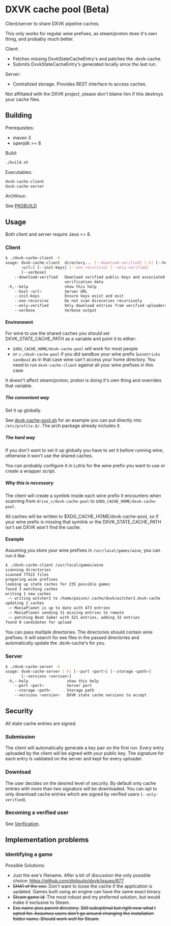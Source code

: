 # DXVK cache pool (Beta)

Client/server to share DXVK pipeline caches.

This only works for regular wine prefixes, as steam/proton does it's own thing, and probably much better.

Client:
- Fetches missing DxvkStateCacheEntry's and patches the .dxvk-cache.
- Submits DxvkStateCacheEntry's generated locally since the last run.

Server:
- Centralized storage. Provides REST interface to access caches.


Not affiliated with the DXVK project, please don't blame him if this destroys your cache files.

## Building

Prerequisites:
- maven 3
- openjdk >= 8

Build: 
```bash
./build.sh
```

Executables:
```bash
dxvk-cache-client
dxvk-cache-server
```

Archlinux:

See [PKGBUILD](arch/PKGBUILD)


## Usage

Both client and server require Java >= 8.

### Client

```bash
$ ./dxvk-cache-client -h
usage: dvxk-cache-client  directory... [--download-verified] [-h] [--host
       <url>] [--init-keys] [--non-recursive] [--only-verified]
       [--verbose]
    --download-verified   Download verified public keys and associated
                          verification data
 -h,--help                show this help
    --host <url>          Server URL
    --init-keys           Ensure keys exist and exit
    --non-recursive       Do not scan direcories recursively
    --only-verified       Only download entries from verified uploaders
    --verbose             Verbose output
```

#### Environment

For wine to use the shared caches you should set DXVK_STATE_CACHE_PATH as a variable and point it to either:
- `$XDG_CACHE_HOME/dxvk-cache-pool` will work for most people
- or `c:/dxvk-cache-pool` if you did sandbox your wine prefix (`winetricks sandbox`) as in that case wine can't access your home directory. You need to run `dxvk-cache-client` against all your wine prefixes in this case.

It doesn't affect steam/proton, proton is doing it's own thing and overrides that variable.


##### The convenient way

Set it up globally.

See [dxvk-cache-pool.sh](dxvk-cache-pool.sh) for an example you can put directly into `/etc/profile.d/`. The arch package already includes it.


##### The hard way

If you don't want to set it up globally you have to set it before running wine, otherwise it won't use the shared caches.

You can probably configure it in Lutris for the wine prefix you want to use or create a wrapper script.


##### Why this is necessary

The client will create a symlink inside each wine prefix it encounters when scanning from `drive_c/dxvk-cache-pool` to `$XDG_CACHE_HOME/dxvk-cache-pool`.

All caches will be written to $XDG_CACHE_HOME/dxvk-cache-pool, 
so if your wine prefix is missing that symlink or the DXVK_STATE_CACHE_PATH isn't set DXVK won't find the cache.


#### Example

Assuming you store your wine prefixes in `/usr/local/games/wine`, you can run it like:

```bash
$ ./dxvk-cache-client /usr/local/games/wine
scanning directories
scanned 77522 files
preparing wine prefixes
looking up state caches for 235 possible games
found 3 matching caches
writing 1 new caches
 -> writing witcher3 to /home/poison/.cache/dxvk/witcher3.dxvk-cache
updating 2 caches
 -> ManiaPlanet is up to date with 473 entries
 -> ManiaPlanet sending 31 missing entries to remote
 -> patching Beat Saber with 521 entries, adding 32 entries
found 0 candidates for upload
```

You can pass multiple directories. The directories should contain wine prefixes.
It will search for exe files in the passed directories and automatically update the .dxvk-cache's for you.


### Server
```bash
$ ./dxvk-cache-server -h
usage: dvxk-cache-server [-h] [--port <port>] [--storage <path>]
       [--versions <version>]
 -h,--help                 show this help
    --port <port>          Server port
    --storage <path>       Storage path
    --versions <version>   DXVK state cache versions to accept
```

## Security

All state cache entries are signed.


### Submission

The client will automatically generate a key pair on the first run.
Every entry uploaded by the client will be signed with your public key.
The signature for each entry is validated on the server and kept for every uploader.


### Download

The user decides on the desired level of security.
By default only cache entries with more than two signature will be downloaded.
You can opt to only download cache entries which are signed by verified users (`--only-verified`).

### Becoming a verified user

See [Verification](Verification.md).


## Implementation problems

### Identifying a game

Possible Solutions:

- Just the exe's filename. After a bit of discussion the only possible choice: https://github.com/doitsujin/dxvk/issues/677
- ~~SHA1 of the exe.~~ Don't want to loose the cache if the application is updated. Games built using an engine can have the same exact binary.
- ~~Steam game id.~~ The most robust and my preferred solution, but would make it exclusive to Steam.
- ~~Exe name plus parent directory.~~ ~~Still suboptimal but right now what I opted for. Assumes users don't go around changing the installation folder name. Should work well for Steam.~~




